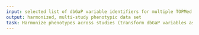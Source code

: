 ```yaml
---
input: selected list of dbGaP variable identifiers for multiple TOPMed studies
output: harmonized, multi-study phenotypic data set
task: Harmonize phenotypes across studies (transform dbGaP variables as needed)
---
```

